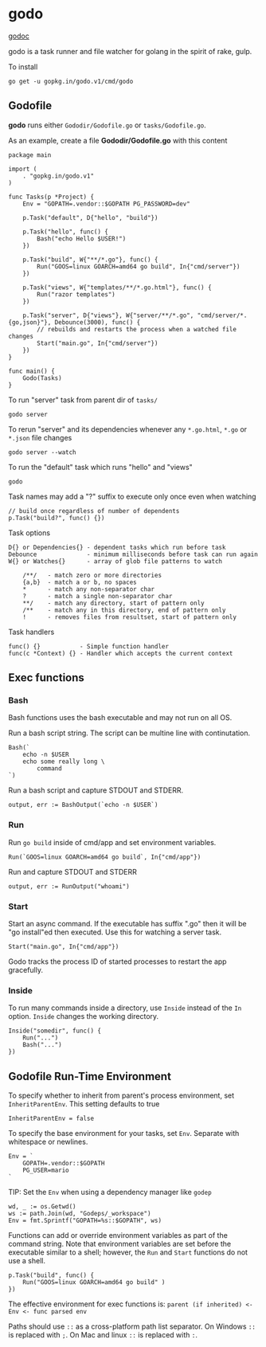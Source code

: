 # godo

[godoc](https://godoc.org/gopkg.in/godo.v1)

godo is a task runner and file watcher for golang in the spirit of
rake, gulp.

To install

    go get -u gopkg.in/godo.v1/cmd/godo

## Godofile

**godo** runs either `Gododir/Godofile.go` or `tasks/Godofile.go`.

As an example, create a file **Gododir/Godofile.go** with this content

    package main

    import (
        . "gopkg.in/godo.v1"
    )

    func Tasks(p *Project) {
        Env = "GOPATH=.vendor::$GOPATH PG_PASSWORD=dev"

        p.Task("default", D{"hello", "build"})

        p.Task("hello", func() {
            Bash("echo Hello $USER!")
        })

        p.Task("build", W{"**/*.go"}, func() {
            Run("GOOS=linux GOARCH=amd64 go build", In{"cmd/server"})
        })

        p.Task("views", W{"templates/**/*.go.html"}, func() {
            Run("razor templates")
        })

        p.Task("server", D{"views"}, W{"server/**/*.go", "cmd/server/*.{go,json}"}, Debounce(3000), func() {
            // rebuilds and restarts the process when a watched file changes
            Start("main.go", In{"cmd/server"})
        })
    }

    func main() {
        Godo(Tasks)
    }


To run "server" task from parent dir of `tasks/`

    godo server

To rerun "server" and its dependencies whenever any `*.go.html`,  `*.go` or `*.json` file changes

    godo server --watch

To run the "default" task which runs "hello" and "views"

    godo

Task names may add a "?" suffix to execute only once even when watching

    // build once regardless of number of dependents
    p.Task("build?", func() {})

Task options

    D{} or Dependencies{} - dependent tasks which run before task
    Debounce              - minimum milliseconds before task can run again
    W{} or Watches{}      - array of glob file patterns to watch

        /**/   - match zero or more directories
        {a,b}  - match a or b, no spaces
        *      - match any non-separator char
        ?      - match a single non-separator char
        **/    - match any directory, start of pattern only
        /**    - match any in this directory, end of pattern only
        !      - removes files from resultset, start of pattern only

Task handlers

    func() {}           - Simple function handler
    func(c *Context) {} - Handler which accepts the current context

## Exec functions

### Bash

Bash functions uses the bash executable and may not run on all OS.

Run a bash script string. The script can be multine line with continutation.

    Bash(`
        echo -n $USER
        echo some really long \
            command
    `)

Run a bash script and capture STDOUT and STDERR.

    output, err := BashOutput(`echo -n $USER`)

### Run

Run `go build` inside of cmd/app and set environment variables.

    Run(`GOOS=linux GOARCH=amd64 go build`, In{"cmd/app"})

Run and capture STDOUT and STDERR

    output, err := RunOutput("whoami")

### Start

Start an async command. If the executable has suffix ".go" then it will be "go install"ed then executed.
Use this for watching a server task.

    Start("main.go", In{"cmd/app"})

Godo tracks the process ID of started processes to restart the app gracefully.

### Inside

To run many commands inside a directory, use `Inside` instead of the `In` option.
`Inside` changes the working directory.

    Inside("somedir", func() {
        Run("...")
        Bash("...")
    })

## Godofile Run-Time Environment

To specify whether to inherit from parent's process environment,
set `InheritParentEnv`. This setting defaults to true

    InheritParentEnv = false

To specify the base environment for your tasks, set `Env`.
Separate with whitespace or newlines.

    Env = `
        GOPATH=.vendor::$GOPATH
        PG_USER=mario
    `

TIP: Set the `Env` when using a dependency manager like `godep`

    wd, _ := os.Getwd()
    ws := path.Join(wd, "Godeps/_workspace")
    Env = fmt.Sprintf("GOPATH=%s::$GOPATH", ws)

Functions can add or override environment variables as part of the command string.
Note that environment variables are set before the executable similar to a shell;
however, the `Run` and `Start` functions do not use a shell.

    p.Task("build", func() {
        Run("GOOS=linux GOARCH=amd64 go build" )
    })

The effective environment for exec functions is: `parent (if inherited) <- Env <- func parsed env`

Paths should use `::` as a cross-platform path list separator. On Windows `::` is replaced with `;`.
On Mac and linux `::` is replaced with `:`.

